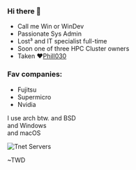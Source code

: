 ### Hi there 👋

- Call me Win or WinDev
- Passionate Sys Admin
- Lost³ and IT specialist full-time
- Soon one of three HPC Cluster owners
- Taken ❤️[Phill030](https://github.com/phill030)

### Fav companies:
- Fujitsu
- Supermicro
- Nvidia

I use arch btw.
and BSD <br />
and Windows <br />
and macOS <br />

![Tnet Servers](https://raw.githubusercontent.com/twdtech/twdtech/refs/heads/main/imgs/TnetNew.avif)

~TWD
